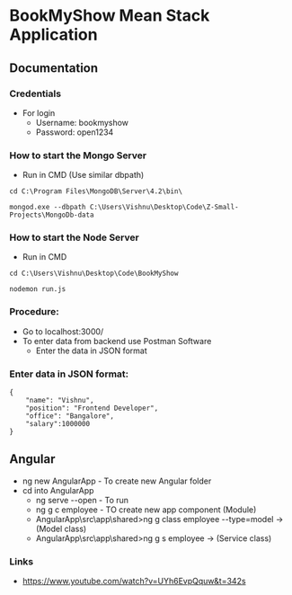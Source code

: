 # BookMyShow Mean Stack Application

## Documentation 

### Credentials

* For login 
  * Username: bookmyshow
  * Password: open1234

### How to start the Mongo Server

* Run in CMD (Use similar dbpath)
```
cd C:\Program Files\MongoDB\Server\4.2\bin\

mongod.exe --dbpath C:\Users\Vishnu\Desktop\Code\Z-Small-Projects\MongoDb-data
```

### How to start the Node Server

* Run in CMD
```
cd C:\Users\Vishnu\Desktop\Code\BookMyShow

nodemon run.js
```
### Procedure:

* Go to localhost:3000/
* To enter data from backend use Postman Software 
  * Enter the data in JSON format

### Enter data in JSON format: 

```
{
    "name": "Vishnu",
    "position": "Frontend Developer",
    "office": "Bangalore",
    "salary":1000000
}
```

## Angular

* ng new AngularApp - To create new Angular folder
* cd into AngularApp
  * ng serve --open -  To run
  * ng g c employee - TO create new app component (Module)
  * AngularApp\src\app\shared>ng g class employee --type=model -> (Model class)
  * AngularApp\src\app\shared>ng g s employee -> (Service class)

### Links

* https://www.youtube.com/watch?v=UYh6EvpQquw&t=342s

